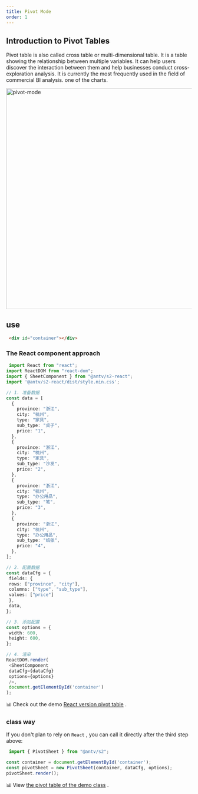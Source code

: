 ```yaml
---
title: Pivot Mode
order: 1
---
```


## Introduction to Pivot Tables

Pivot table is also called cross table or multi-dimensional table. It is a table showing the relationship between multiple variables. It can help users discover the interaction between them and help businesses conduct cross-exploration analysis. It is currently the most frequently used in the field of commercial BI analysis. one of the charts.

<img data-mdast="html" alt="pivot-mode" src="https://gw.alipayobjects.com/mdn/rms_56cbb2/afts/img/A*swH5TodvsMwAAAAAAAAAAAAAARQnAQ" width="600">

## use

```html
 <div id="container"></div>
```

### The React component approach

```typescript
 import React from "react";
import ReactDOM from "react-dom";
import { SheetComponent } from "@antv/s2-react";
import '@antv/s2-react/dist/style.min.css';

// 1. 准备数据
const data = [
  {
    province: "浙江",
    city: "杭州",
    type: "家具",
    sub_type: "桌子",
    price: "1",
  },
  {
    province: "浙江",
    city: "杭州",
    type: "家具",
    sub_type: "沙发",
    price: "2",
  },
  {
    province: "浙江",
    city: "杭州",
    type: "办公用品",
    sub_type: "笔",
    price: "3",
  },
  {
    province: "浙江",
    city: "杭州",
    type: "办公用品",
    sub_type: "纸张",
    price: "4",
  },
];

// 2. 配置数据
const dataCfg = {
 fields: {
 rows: ["province", "city"],
 columns: ["type", "sub_type"],
 values: ["price"]
 },
 data,
};

// 3. 添加配置
const options = {
 width: 600,
 height: 600,
};

// 4. 渲染
ReactDOM.render(
 <SheetComponent
 dataCfg={dataCfg}
 options={options}
 />,
 document.getElementById('container')
);
```

​📊 Check out the demo [React version pivot table](/examples/react-component/sheet#pivot) .

### class way

If you don't plan to rely on `React` , you can call it directly after the third step above:

```ts
 import { PivotSheet } from "@antv/s2";

const container = document.getElementById('container');
const pivotSheet = new PivotSheet(container, dataCfg, options);
pivotSheet.render();
```

​📊 View [the pivot table of the demo class](/examples/basic/pivot#grid) .
